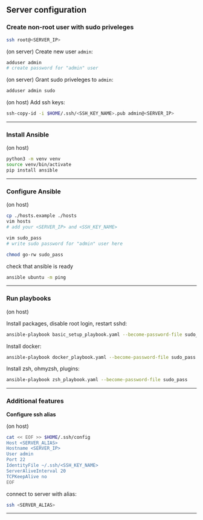 ## Server configuration


### Create non-root user with sudo priveleges

```sh
ssh root@<SERVER_IP>
```

(on server) Create new user `admin`:
```sh
adduser admin
# create password for "admin" user
```

(on server) Grant sudo priveleges to `admin`:
```sh
adduser admin sudo
```

(on host) Add ssh keys:
```sh
ssh-copy-id -i $HOME/.ssh/<SSH_KEY_NAME>.pub admin@<SERVER_IP>
```

---

### Install Ansible

(on host)
```sh
python3 -m venv venv
source venv/bin/activate
pip install ansible
```

---

### Configure Ansible

(on host)

```sh
cp ./hosts.example ./hosts
vim hosts
# add your <SERVER_IP> and <SSH_KEY_NAME>
```

```sh
vim sudo_pass
# write sudo password for "admin" user here
```
```sh
chmod go-rw sudo_pass
```

check that ansible is ready
```sh
ansible ubuntu -m ping
```

---

### Run playbooks

(on host)

Install packages, disable root login, restart sshd:
```sh
ansible-playbook basic_setup_playbook.yaml --become-password-file sudo_pass
```

Install docker:
```sh
ansible-playbook docker_playbook.yaml --become-password-file sudo_pass
```

Install zsh, ohmyzsh, plugins:
```sh
ansible-playbook zsh_playbook.yaml --become-password-file sudo_pass
```



---

### Additional features

**Configure ssh alias**

(on host)
```sh
cat << EOF >> $HOME/.ssh/config 
Host <SERVER_ALIAS>
Hostname <SERVER_IP>
User admin
Port 22
IdentityFile ~/.ssh/<SSH_KEY_NAME>
ServerAliveInterval 20
TCPKeepAlive no
EOF
```

connect to server with alias:
```sh
ssh <SERVER_ALIAS>
```

---

